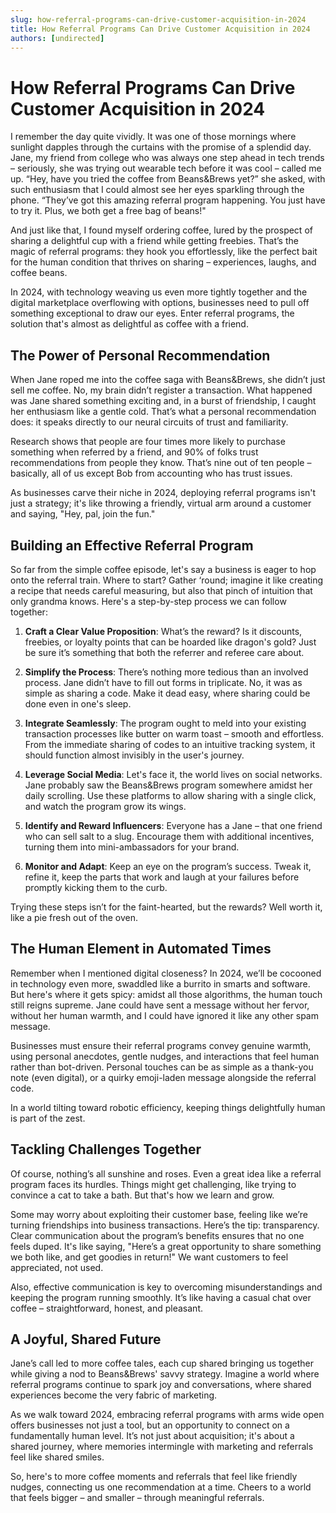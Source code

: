 ```yaml
---
slug: how-referral-programs-can-drive-customer-acquisition-in-2024
title: How Referral Programs Can Drive Customer Acquisition in 2024
authors: [undirected]
---
```



# How Referral Programs Can Drive Customer Acquisition in 2024

I remember the day quite vividly. It was one of those mornings where sunlight dapples through the curtains with the promise of a splendid day. Jane, my friend from college who was always one step ahead in tech trends – seriously, she was trying out wearable tech before it was cool – called me up. “Hey, have you tried the coffee from Beans&Brews yet?” she asked, with such enthusiasm that I could almost see her eyes sparkling through the phone. “They’ve got this amazing referral program happening. You just have to try it. Plus, we both get a free bag of beans!"

And just like that, I found myself ordering coffee, lured by the prospect of sharing a delightful cup with a friend while getting freebies. That’s the magic of referral programs: they hook you effortlessly, like the perfect bait for the human condition that thrives on sharing – experiences, laughs, and coffee beans. 

In 2024, with technology weaving us even more tightly together and the digital marketplace overflowing with options, businesses need to pull off something exceptional to draw our eyes. Enter referral programs, the solution that's almost as delightful as coffee with a friend.

## The Power of Personal Recommendation

When Jane roped me into the coffee saga with Beans&Brews, she didn’t just sell me coffee. No, my brain didn’t register a transaction. What happened was Jane shared something exciting and, in a burst of friendship, I caught her enthusiasm like a gentle cold. That’s what a personal recommendation does: it speaks directly to our neural circuits of trust and familiarity.

Research shows that people are four times more likely to purchase something when referred by a friend, and 90% of folks trust recommendations from people they know. That’s nine out of ten people – basically, all of us except Bob from accounting who has trust issues.

As businesses carve their niche in 2024, deploying referral programs isn't just a strategy; it's like throwing a friendly, virtual arm around a customer and saying, "Hey, pal, join the fun."


## Building an Effective Referral Program

So far from the simple coffee episode, let's say a business is eager to hop onto the referral train. Where to start? Gather ‘round; imagine it like creating a recipe that needs careful measuring, but also that pinch of intuition that only grandma knows. Here's a step-by-step process we can follow together:

1. **Craft a Clear Value Proposition**: What’s the reward? Is it discounts, freebies, or loyalty points that can be hoarded like dragon's gold? Just be sure it’s something that both the referrer and referee care about.

2. **Simplify the Process**: There’s nothing more tedious than an involved process. Jane didn’t have to fill out forms in triplicate. No, it was as simple as sharing a code. Make it dead easy, where sharing could be done even in one's sleep.

3. **Integrate Seamlessly**: The program ought to meld into your existing transaction processes like butter on warm toast – smooth and effortless. From the immediate sharing of codes to an intuitive tracking system, it should function almost invisibly in the user's journey.

4. **Leverage Social Media**: Let's face it, the world lives on social networks. Jane probably saw the Beans&Brews program somewhere amidst her daily scrolling. Use these platforms to allow sharing with a single click, and watch the program grow its wings.

5. **Identify and Reward Influencers**: Everyone has a Jane – that one friend who can sell salt to a slug. Encourage them with additional incentives, turning them into mini-ambassadors for your brand.

6. **Monitor and Adapt**: Keep an eye on the program’s success. Tweak it, refine it, keep the parts that work and laugh at your failures before promptly kicking them to the curb.

Trying these steps isn’t for the faint-hearted, but the rewards? Well worth it, like a pie fresh out of the oven.

## The Human Element in Automated Times

Remember when I mentioned digital closeness? In 2024, we’ll be cocooned in technology even more, swaddled like a burrito in smarts and software. But here's where it gets spicy: amidst all those algorithms, the human touch still reigns supreme. Jane could have sent a message without her fervor, without her human warmth, and I could have ignored it like any other spam message. 

Businesses must ensure their referral programs convey genuine warmth, using personal anecdotes, gentle nudges, and interactions that feel human rather than bot-driven. Personal touches can be as simple as a thank-you note (even digital), or a quirky emoji-laden message alongside the referral code. 

In a world tilting toward robotic efficiency, keeping things delightfully human is part of the zest.

## Tackling Challenges Together

Of course, nothing’s all sunshine and roses. Even a great idea like a referral program faces its hurdles. Things might get challenging, like trying to convince a cat to take a bath. But that's how we learn and grow.

Some may worry about exploiting their customer base, feeling like we’re turning friendships into business transactions. Here’s the tip: transparency. Clear communication about the program’s benefits ensures that no one feels duped. It's like saying, "Here’s a great opportunity to share something we both like, and get goodies in return!" We want customers to feel appreciated, not used.

Also, effective communication is key to overcoming misunderstandings and keeping the program running smoothly. It’s like having a casual chat over coffee – straightforward, honest, and pleasant.

## A Joyful, Shared Future

Jane’s call led to more coffee tales, each cup shared bringing us together while giving a nod to Beans&Brews' savvy strategy. Imagine a world where referral programs continue to spark joy and conversations, where shared experiences become the very fabric of marketing.

As we walk toward 2024, embracing referral programs with arms wide open offers businesses not just a tool, but an opportunity to connect on a fundamentally human level. It’s not just about acquisition; it's about a shared journey, where memories intermingle with marketing and referrals feel like shared smiles.

So, here's to more coffee moments and referrals that feel like friendly nudges, connecting us one recommendation at a time. Cheers to a world that feels bigger – and smaller – through meaningful referrals.
